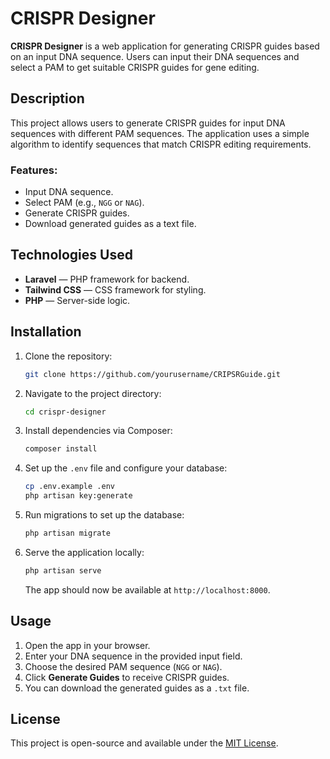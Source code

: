 # CRISPR Designer

**CRISPR Designer** is a web application for generating CRISPR guides based on an input DNA sequence. Users can input their DNA sequences and select a PAM to get suitable CRISPR guides for gene editing.

## Description

This project allows users to generate CRISPR guides for input DNA sequences with different PAM sequences. The application uses a simple algorithm to identify sequences that match CRISPR editing requirements.

### Features:
- Input DNA sequence.
- Select PAM (e.g., `NGG` or `NAG`).
- Generate CRISPR guides.
- Download generated guides as a text file.

## Technologies Used
- **Laravel** — PHP framework for backend.
- **Tailwind CSS** — CSS framework for styling.
- **PHP** — Server-side logic.

## Installation

1. Clone the repository:

   ```bash
   git clone https://github.com/yourusername/CRIPSRGuide.git
   ```

2. Navigate to the project directory:

   ```bash
   cd crispr-designer
   ```

3. Install dependencies via Composer:

   ```bash
   composer install
   ```

4. Set up the `.env` file and configure your database:

   ```bash
   cp .env.example .env
   php artisan key:generate
   ```

5. Run migrations to set up the database:

   ```bash
   php artisan migrate
   ```

6. Serve the application locally:

   ```bash
   php artisan serve
   ```

   The app should now be available at `http://localhost:8000`.

## Usage

1. Open the app in your browser.
2. Enter your DNA sequence in the provided input field.
3. Choose the desired PAM sequence (`NGG` or `NAG`).
4. Click **Generate Guides** to receive CRISPR guides.
5. You can download the generated guides as a `.txt` file.

## License

This project is open-source and available under the [MIT License](LICENSE).
```

